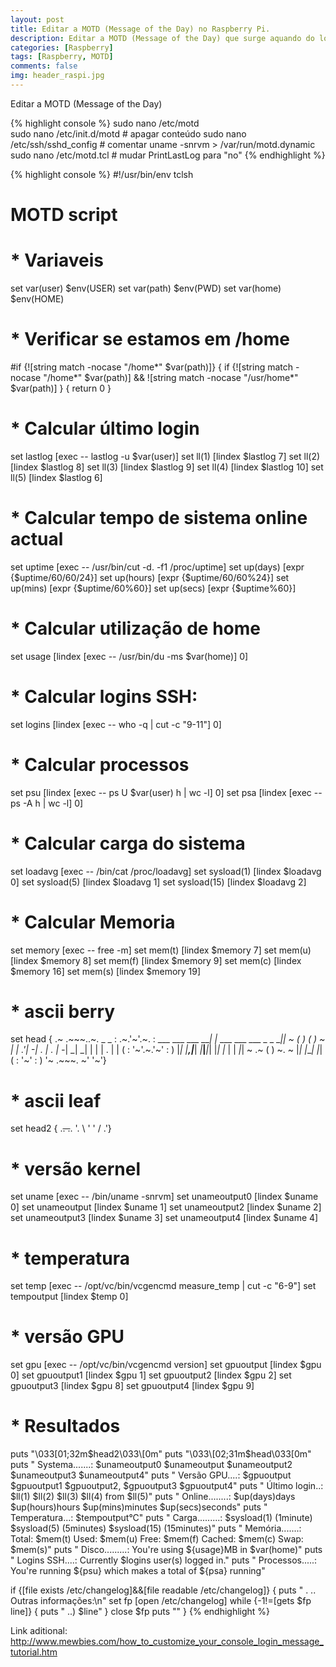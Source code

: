 ```yaml
---
layout: post
title: Editar a MOTD (Message of the Day) no Raspberry Pi.
description: Editar a MOTD (Message of the Day) que surge aquando do login
categories: [Raspberry]
tags: [Raspberry, MOTD]
comments: false
img: header_raspi.jpg
---
```


Editar a MOTD (Message of the Day)

{% highlight console %}
sudo nano /etc/motd           
sudo nano /etc/init.d/motd        # apagar conteúdo
sudo nano /etc/ssh/sshd_config    # comentar uname -snrvm > /var/run/motd.dynamic
sudo nano /etc/motd.tcl           # mudar  PrintLastLog para "no"
{% endhighlight %}

{% highlight console %}
#!/usr/bin/env tclsh
# MOTD script 

# * Variaveis
set var(user) $env(USER)
set var(path) $env(PWD)
set var(home) $env(HOME)

# * Verificar se estamos em /home
#if {![string match -nocase "/home*" $var(path)]} {
if {![string match -nocase "/home*" $var(path)] && ![string match -nocase "/usr/home*" $var(path)] } {
return 0
}

# * Calcular último login
set lastlog [exec -- lastlog -u $var(user)]
set ll(1) [lindex $lastlog 7]
set ll(2) [lindex $lastlog 8]
set ll(3) [lindex $lastlog 9]
set ll(4) [lindex $lastlog 10]
set ll(5) [lindex $lastlog 6]

# * Calcular tempo de sistema online actual
set uptime [exec -- /usr/bin/cut -d. -f1 /proc/uptime]
set up(days) [expr {$uptime/60/60/24}]
set up(hours) [expr {$uptime/60/60%24}]
set up(mins) [expr {$uptime/60%60}]
set up(secs) [expr {$uptime%60}]

# * Calcular utilização de home
set usage [lindex [exec -- /usr/bin/du -ms $var(home)] 0]

# * Calcular logins SSH:
set logins [lindex [exec -- who -q | cut -c "9-11"] 0]

# * Calcular processos
set psu [lindex [exec -- ps U $var(user) h | wc -l] 0]
set psa [lindex [exec -- ps -A h | wc -l] 0]

# * Calcular carga do sistema
set loadavg [exec -- /bin/cat /proc/loadavg]
set sysload(1) [lindex $loadavg 0]
set sysload(5) [lindex $loadavg 1]
set sysload(15) [lindex $loadavg 2]

# * Calcular Memoria
set memory [exec -- free -m]
set mem(t) [lindex $memory 7]
set mem(u) [lindex $memory 8]
set mem(f) [lindex $memory 9]
set mem(c) [lindex $memory 16]
set mem(s) [lindex $memory 19]

# * ascii berry
set head { .~ .~~~..~. _ _
: .~.'~'.~. : ___ ___ ___ ___| |_ ___ ___ ___ _ _ ___|_|
~ ( ) ( ) ~ | _| .'|_ -| . | . | -_| _| _| | | | . | |
( : '~'.~.'~' : ) |_| |__,|___| _|___|___|_| |_| |_ | | _|_|
~ .~ ( ) ~. ~ |_| |___| |_|
( : '~' : )
'~ .~~~. ~'
'~'}
# * ascii leaf
set head2 {
.~~. .~~.
'. \ ' ' / .'}
# * versão kernel
set uname [exec -- /bin/uname -snrvm]
set unameoutput0 [lindex $uname 0]
set unameoutput [lindex $uname 1]
set unameoutput2 [lindex $uname 2]
set unameoutput3 [lindex $uname 3]
set unameoutput4 [lindex $uname 4]
# * temperatura
set temp [exec -- /opt/vc/bin/vcgencmd measure_temp | cut -c "6-9"]
set tempoutput [lindex $temp 0]
# * versão GPU
set gpu [exec -- /opt/vc/bin/vcgencmd version]
set gpuoutput [lindex $gpu 0]
set gpuoutput1 [lindex $gpu 1]
set gpuoutput2 [lindex $gpu 2]
set gpuoutput3 [lindex $gpu 8]
set gpuoutput4 [lindex $gpu 9]

# * Resultados
puts "\033\[01;32m$head2\033\[0m"
puts "\033\[02;31m$head\033\[0m"
puts " Systema.......: $unameoutput0 $unameoutput $unameoutput2 $unameoutput3 $unameoutput4"
puts " Versão GPU....: $gpuoutput $gpuoutput1 $gpuoutput2, $gpuoutput3 $gpuoutput4"
puts " Último login..: $ll(1) $ll(2) $ll(3) $ll(4) from $ll(5)"
puts " Online........: $up(days)days $up(hours)hours $up(mins)minutes $up(secs)seconds"
puts " Temperatura...: $tempoutput°C"
puts " Carga.........: $sysload(1) (1minute) $sysload(5) (5minutes) $sysload(15) (15minutes)"
puts " Memória.......: Total: $mem(t) Used: $mem(u) Free: $mem(f) Cached: $mem(c) Swap: $mem(s)"
puts " Disco.........: You're using ${usage}MB in $var(home)"
puts " Logins SSH....: Currently $logins user(s) logged in."
puts " Processos.....: You're running ${psu} which makes a total of ${psa} running"

if {[file exists /etc/changelog]&&[file readable /etc/changelog]} {
puts " . .. Outras informações:\n"
set fp [open /etc/changelog]
while {-1!=[gets $fp line]} {
puts " ..) $line"
}
close $fp
puts ""
}
{% endhighlight %}

Link aditional:
<http://www.mewbies.com/how_to_customize_your_console_login_message_tutorial.htm>
